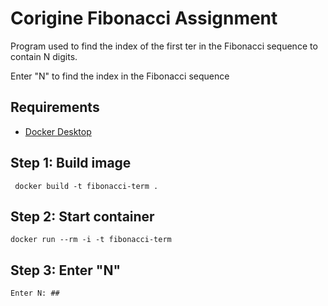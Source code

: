 # Corigine Fibonacci Assignment

Program used to find the index of the first ter in the Fibonacci sequence to contain N digits. 

Enter "N" to find the index in the Fibonacci sequence

## Requirements
- [Docker Desktop](https://docs.docker.com/desktop/install/windows-install/)

## Step 1: Build image

` docker build -t fibonacci-term .`

## Step 2: Start container 

`docker run --rm -i -t fibonacci-term`

## Step 3: Enter "N" 

`Enter N: ## `


